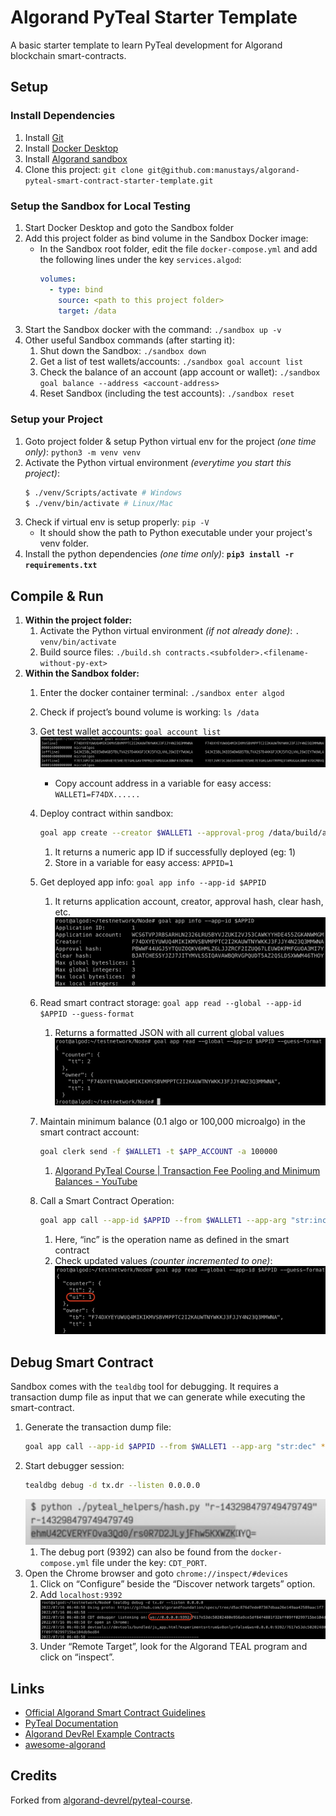 # Algorand PyTeal Starter Template
A basic starter template to learn PyTeal development for Algorand blockchain smart-contracts.


## Setup

### Install Dependencies
1. Install [Git](https://github.com/git-guides/install-git)
2. Install [Docker Desktop](https://www.docker.com/products/docker-desktop)
3. Install [Algorand sandbox](https://github.com/algorand/sandbox)
4. Clone this project: `git clone git@github.com:manustays/algorand-pyteal-smart-contract-starter-template.git`


### Setup the Sandbox for Local Testing
1. Start Docker Desktop and goto the Sandbox folder
2. Add this project folder as bind volume in the Sandbox Docker image:
   - In the Sandbox root folder, edit the file `docker-compose.yml` and add the following lines under the key `services.algod`:
      ```yml
      volumes:
        - type: bind
          source: <path to this project folder>
          target: /data
      ```
3. Start the Sandbox docker with the command: `./sandbox up -v`
4. Other useful Sandbox commands (after starting it):
    1. Shut down the Sandbox: `./sandbox down`
    2. Get a list of test wallets/accounts: `./sandbox goal account list`
    3. Check the balance of an account (app account or wallet): `./sandbox goal balance --address <account-address>`
    4. Reset Sandbox (including the test accounts): `./sandbox reset`


### Setup your Project
1. Goto project folder & setup Python virtual env for the project _(one time only)_: `python3 -m venv venv`
2. Activate the Python virtual environment _(everytime you start this project)_:
    ```bash
    $ ./venv/Scripts/activate # Windows
    $ ./venv/bin/activate # Linux/Mac
    ```
3. Check if virtual env is setup properly: `pip -V`
   - It should show the path to Python executable under your project's venv folder.
4. Install the python dependencies _(one time only)_: **`pip3 install -r requirements.txt`**


## Compile & Run
1. **Within the project folder:**
   1. Activate the Python virtual environment _(if not already done)_: `. venv/bin/activate`
   2. Build source files: `./build.sh contracts.<subfolder>.<filename-without-py-ext>`
2. **Within the Sandbox folder:**
   1. Enter the docker container terminal: `./sandbox enter algod`
   1. Check if project’s bound volume is working: `ls /data`
   1. Get test wallet accounts: `goal account list`
      ![Example](img/1.png)
      - Copy account address in a variable for easy access: `WALLET1=F74DX......`
   1. Deploy contract within sandbox:
      ```bash
      goal app create --creator $WALLET1 --approval-prog /data/build/approval.teal --clear-prog /data/build/clear.teal --global-byteslices 1 --global-ints 3 --local-byteslices 0 --local-ints 0
      ```
      1. It returns a numeric app ID if successfully deployed (eg: 1)
      1. Store in a variable for easy access: `APPID=1`
   1. Get deployed app info: `goal app info --app-id $APPID`
       1. It returns application account, creator, approval hash, clear hash, etc.
       ![Example](img/2.png)

   1. Read smart contract storage: `goal app read --global --app-id $APPID --guess-format`
       1. Returns a formatted JSON with all current global values
       ![Example](img/3.png)

   1. Maintain minimum balance (0.1 algo or 100,000 microalgo) in the smart contract account:
       ```bash
       goal clerk send -f $WALLET1 -t $APP_ACCOUNT -a 100000
       ```
       1. [Algorand PyTeal Course | Transaction Fee Pooling and Minimum Balances - YouTube](https://www.youtube.com/watch?v=k3K9_UNlsFY&list=PLpAdAjL5F75CNnmGbz9Dm_k-z5I6Sv9_x&index=12)
   1. Call a Smart Contract Operation:
      ```bash
      goal app call --app-id $APPID --from $WALLET1 --app-arg "str:inc"
      ```
      1. Here, “inc” is the operation name as defined in the smart contract
      1. Check updated values *(counter incremented to one)*:
         ![Example](img/4.png)

## Debug Smart Contract

Sandbox comes with the `tealdbg` tool for debugging. It requires a transaction dump file as input that we can generate while executing the smart-contract.

1. Generate the transaction dump file:
   ```bash
   goal app call --app-id $APPID --from $WALLET1 --app-arg "str:dec" **--dryrun-dump -o tx.dr**
   ```
1. Start debugger session:
   ```bash
   tealdbg debug -d tx.dr --listen 0.0.0.0
   ```
   ![Example](img/5.png)
   1. The debug port (9392) can also be found from the `docker-compose.yml` file under the key: `CDT_PORT`.
1. Open the Chrome browser and goto `chrome://inspect/#devices`
   1. Click on “Configure” beside the “Discover network targets” option.
   1. Add `localhost:9392`
      ![Example](img/6.png)
   1. Under “Remote Target”, look for the Algorand TEAL program and click on “inspect”.


## Links

- [Official Algorand Smart Contract Guidelines](https://developer.algorand.org/docs/get-details/dapps/avm/teal/guidelines/)
- [PyTeal Documentation](https://pyteal.readthedocs.io/en/latest/index.html)
- [Algorand DevRel Example Contracts](https://github.com/algorand/smart-contracts)
- [awesome-algorand](https://github.com/aorumbayev/awesome-algorand)


## Credits
Forked from [algorand-devrel/pyteal-course](https://github.com/algorand-devrel/pyteal-course).
